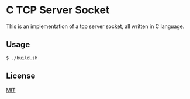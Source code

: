# C TCP Server Socket

This is an implementation of a tcp server socket, all written in C language.

## Usage

```console
$ ./build.sh
```

## License

[MIT](https://choosealicense.com/licenses/mit/)